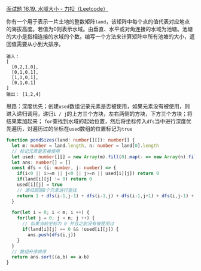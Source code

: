 [面试题 16.19. 水域大小 - 力扣（Leetcode）](https://leetcode.cn/problems/pond-sizes-lcci/description/)

你有一个用于表示一片土地的整数矩阵`land`，该矩阵中每个点的值代表对应地点的海拔高度。若值为0则表示水域。由垂直、水平或对角连接的水域为池塘。池塘的大小是指相连接的水域的个数。编写一个方法来计算矩阵中所有池塘的大小，返回值需要从小到大排序。

```
输入：
[
  [0,2,1,0],
  [0,1,0,1],
  [1,1,0,1],
  [0,1,0,1]
]
输出： [1,2,4]
```

思路：深度优先；创建`used`数组记录元素是否被使用，如果元素没有被使用，则进入递归调用，递归`i / j`的上方三个方块，左右两侧的方块，下方三个方块；将结果累加起来；
`for`查找到水域的起始位置，然后将坐标传入`dfs`当中进行深度优先遍历，对遍历过的坐标在`used`数组的位置标记为`true`

```typescript
function pondSizes(land: number[][]): number[] {
  let m: number = land.length, n: number = land[0].length
  // 标记元素是否被使用
  let used: number[][] = new Array(m).fill(0).map(- => new Array(n).fill(false))
  let ans: number[] = []
  const dfs = (i: number, j: number) => {
    if(i<0 || i>=m || j<0 || j>=n || used[i][j]) return 0
    if(land[i][j] != 0) return 0
    used[i][j] = true
    // 递归周围8个元素进行查找
    return 1 + dfs(i-1,j-1) + dfs(i-1,j) + dfs(i-1,j+1) + dfs(i,j-1) + dfs(i,j+1) + dfs(i+1,j-1) + dfs(i+1,j) + dfs(i+1,j+1) 
  }
  
  for(let i = 0; i < m; i ++) {
    for(let j = 0; j < n; j ++) {
      // 如果当前坐标为 0 并且之前没有被使用过
      if(land[i][j] == 0 && !used[i][j]) {
        ans.push(dfs(i,j))
    }
  }
  // 数组升序排序
  return ans.sort((a,b) => a-b)
}
```

